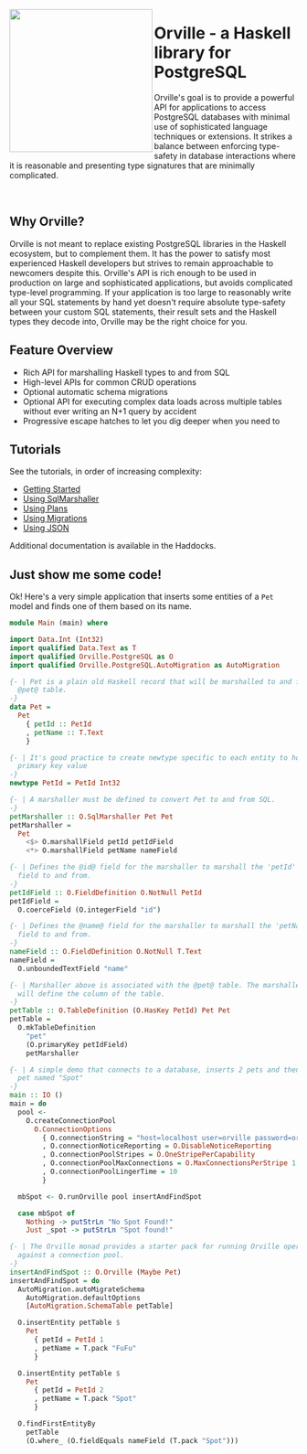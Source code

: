 <img
    src="images/orville-waving-pennant.svg"
    width="250px"
    height="250px"
    align="left">

# Orville - a Haskell library for PostgreSQL

Orville's goal is to provide a powerful API for applications to access
PostgreSQL databases with minimal use of sophisticated language techniques or
extensions. It strikes a balance between enforcing type-safety in database
interactions where it is reasonable and presenting type signatures that are
minimally complicated.

<br clear="left"/>

## Why Orville?

Orville is not meant to replace existing PostgreSQL libraries in the Haskell
ecosystem, but to complement them. It has the power to satisfy most experienced
Haskell developers but strives to remain approachable to newcomers despite
this. Orville's API is rich enough to be used in production on large and
sophisticated applications, but avoids complicated type-level programming. If
your application is too large to reasonably write all your SQL statements by
hand yet doesn't require absolute type-safety between your custom SQL
statements, their result sets and the Haskell types they decode into, Orville
may be the right choice for you.

## Feature Overview

* Rich API for marshalling Haskell types to and from SQL
* High-level APIs for common CRUD operations
* Optional automatic schema migrations
* Optional API for executing complex data loads across multiple tables without ever writing an N+1 query by accident
* Progressive escape hatches to let you dig deeper when you need to

## Tutorials

See the tutorials, in order of increasing complexity:

* [Getting Started](GETTING-STARTED.md)
* [Using SqlMarshaller](SQL-MARSHALLER.md)
* [Using Plans](PLAN.md)
* [Using Migrations](MIGRATION.md)
* [Using JSON](JSON.md)

Additional documentation is available in the Haddocks.

## Just show me some code!

Ok! Here's a very simple application that inserts some entities of a `Pet`
model and finds one of them based on its name.

```haskell
module Main (main) where

import Data.Int (Int32)
import qualified Data.Text as T
import qualified Orville.PostgreSQL as O
import qualified Orville.PostgreSQL.AutoMigration as AutoMigration

{- | Pet is a plain old Haskell record that will be marshalled to and from the
  @pet@ table.
-}
data Pet =
  Pet
    { petId :: PetId
    , petName :: T.Text
    }

{- | It's good practice to create newtype specific to each entity to hold its
  primary key value
-}
newtype PetId = PetId Int32

{- | A marshaller must be defined to convert Pet to and from SQL.
-}
petMarshaller :: O.SqlMarshaller Pet Pet
petMarshaller =
  Pet
    <$> O.marshallField petId petIdField
    <*> O.marshallField petName nameField

{- | Defines the @id@ field for the marshaller to marshall the 'petId' record
  field to and from.
-}
petIdField :: O.FieldDefinition O.NotNull PetId
petIdField =
  O.coerceField (O.integerField "id")

{- | Defines the @name@ field for the marshaller to marshall the 'petName' record
  field to and from.
-}
nameField :: O.FieldDefinition O.NotNull T.Text
nameField =
  O.unboundedTextField "name"

{- | Marshaller above is associated with the @pet@ table. The marshallers fields
  will define the column of the table.
-}
petTable :: O.TableDefinition (O.HasKey PetId) Pet Pet
petTable =
  O.mkTableDefinition
    "pet"
    (O.primaryKey petIdField)
    petMarshaller

{- | A simple demo that connects to a database, inserts 2 pets and then finds the
  pet named "Spot"
-}
main :: IO ()
main = do
  pool <-
    O.createConnectionPool
      O.ConnectionOptions
        { O.connectionString = "host=localhost user=orville password=orville"
        , O.connectionNoticeReporting = O.DisableNoticeReporting
        , O.connectionPoolStripes = O.OneStripePerCapability
        , O.connectionPoolMaxConnections = O.MaxConnectionsPerStripe 1
        , O.connectionPoolLingerTime = 10
        }

  mbSpot <- O.runOrville pool insertAndFindSpot

  case mbSpot of
    Nothing -> putStrLn "No Spot Found!"
    Just _spot -> putStrLn "Spot found!"

{- | The Orville monad provides a starter pack for running Orville operations
  against a connection pool.
-}
insertAndFindSpot :: O.Orville (Maybe Pet)
insertAndFindSpot = do
  AutoMigration.autoMigrateSchema
    AutoMigration.defaultOptions
    [AutoMigration.SchemaTable petTable]

  O.insertEntity petTable $
    Pet
      { petId = PetId 1
      , petName = T.pack "FuFu"
      }

  O.insertEntity petTable $
    Pet
      { petId = PetId 2
      , petName = T.pack "Spot"
      }

  O.findFirstEntityBy
    petTable
    (O.where_ (O.fieldEquals nameField (T.pack "Spot")))
```
